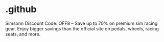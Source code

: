 # .github
Simsonn Discount Code: OFF8 – Save up to 70% on premium sim racing gear. Enjoy bigger savings than the official site on pedals, wheels, racing seats, and more.
